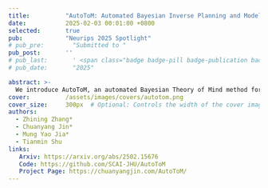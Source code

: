 ```yaml
---
title:          "AutoToM: Automated Bayesian Inverse Planning and Model Discovery for Open-ended Theory of Mind"
date:           2025-02-03 00:01:00 +0800
selected:       true
pub:            "Neurips 2025 Spotlight"
# pub_pre:        "Submitted to "
pub_post:       ''
# pub_last:       ' <span class="badge badge-pill badge-publication badge-success">Spotlight</span>'
# pub_date:       "2025"

abstract: >-
  We introduce AutoToM, an automated Bayesian Theory of Mind method for achieving open-ended machine ToM. Leveraging an LLM as the backend, AutoToM combines the robustness of Bayesian models and the open-endedness of Language models, offering a scalable and interpretable approach to machine ToM.
cover:          /assets/images/covers/autotom.png
cover_size:     300px  # Optional: Controls the width of the cover image
authors:
  - Zhining Zhang*
  - Chuanyang Jin*
  - Mung Yao Jia*
  - Tianmin Shu
links:
   Arxiv: https://arxiv.org/abs/2502.15676
   Code: https://github.com/SCAI-JHU/AutoToM
   Project Page: https://chuanyangjin.com/AutoToM/
---
```

